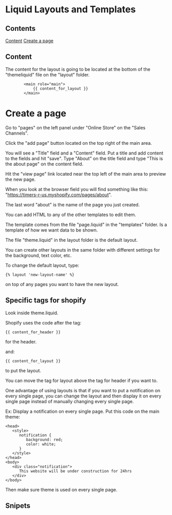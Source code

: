# Liquid Layouts and Templates

## Contents
[Content](#Content)
[Create a page](#Create-a-page)

## Content
The content for the layout is going to be located at the bottom of the "themeliquid" file on the "layout" folder.

```
        <main role="main">
            {{ content_for_layout }}
        </main>
```

# Create a page

Go to "pages" on the left panel under "Online Store" on the "Sales Channels".  

Click the "add page" button located on the top right of the main area.  

You will see a "Title" field and a "Content" field. Put a title and add content to the fields and hit "save". Type "About" on the title field and type "This is the about page" on the content field.

Hit the "view page" link located near the top left of the main area to preview the new page. 

When you look at the browser field you will find something like this: "https://timers-r-us.myshopify.com/pages/about".  

The last word "about" is the name of the page you just created.  

You can add HTML to any of the other templates to edit them. 

The template comes from the file "page.liquid" in the "templates" folder. Is a template of how we want data to be shown.  

The file "theme.liquid" in the layout folder is the default layout. 

You can create other layouts in the same folder with different settings for the background, text color, etc. 

To change the default layout, type:
```
{% layout 'new-layout-name' %}
```
on top of any pages you want to have the new layout.  

## Specific tags for shopify

Look inside theme.liquid.

Shopify uses the code after the tag:
```
{{ content_for_header }}
``` 
for the header.

and: 
```
{{ content_for_layout }}
```
to put the layout.  

You can move the tag for layout above the tag for header if you want to.  

One advantage of using layouts is that if you want to put a notification on every single page, you can change the layout and then display it on every single page instead of manually changing every single page.

Ex: Display a notification on every single page.
Put this code on the main theme:
```
<head>
   <style>
      notification {
         background: red;
         color: white;
      }
   </style>
</head>
<body>
   <div class="notification">
      This website will be under construction for 24hrs
   </div>
</body>
```  
Then make sure theme is used on every single page.  

## Snipets






